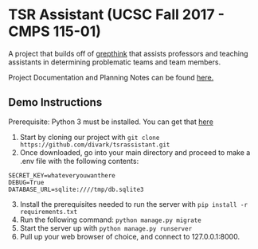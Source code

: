 # TSR Assistant (UCSC Fall 2017 - CMPS 115-01)
A project that builds off of [grepthink](https://github.com/grepthink/grepthink/) that assists professors and teaching assistants in determining problematic teams and team members.

Project Documentation and Planning Notes can be found [here.](https://drive.google.com/drive/folders/0B1R1qp5QghphYndneXQ5LVQ2d2s?usp=sharing)

## Demo Instructions
Prerequisite: Python 3 must be installed. You can get that [here](https://www.python.org/downloads/)

1. Start by cloning our project with `git clone https://github.com/divark/tsrassistant.git`
2. Once downloaded, go into your main directory and proceed to make a .env file with the following contents:
```
SECRET_KEY=whateveryouwanthere
DEBUG=True
DATABASE_URL=sqlite:////tmp/db.sqlite3
```
3. Install the prerequisites needed to run the server with `pip install -r requirements.txt`
4. Run the following command: `python manage.py migrate`
5. Start the server up with `python manage.py runserver`
6. Pull up your web browser of choice, and connect to 127.0.0.1:8000.
